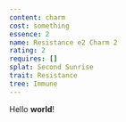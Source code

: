 ```yaml
---
content: charm
cost: something
essence: 2
name: Resistance e2 Charm 2
rating: 2
requires: []
splat: Second Sunrise
trait: Resistance
tree: Immune
---
```


Hello **world**!

